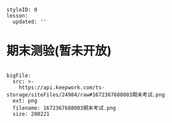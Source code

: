 
<style>
  .markdown-body hr {
    height: 1px;
  }
</style>


```@Lesson
styleID: 0
lesson:
  updated: ''

```


# **期末测验(暂未开放)**

 
 
```@BigFile

bigFile:
  src: >-
    https://api.keepwork.com/ts-storage/siteFiles/24984/raw#1672367688003期末考试.png
  ext: png
  filename: 1672367688003期末考试.png
  size: 280221
          
```